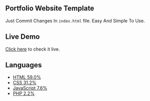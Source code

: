 
## Portfolio Website Template

Just Commit Changes In `index.html` file.
Easy And Simple To Use.

## Live Demo 
[Click here](https://varunherlekar.github.io/portfolio_blog) to check it live.

## Languages
-   [HTML 59.0%](https://github.com/varunherlekar/portfolio_blog/search?l=html)
-   [CSS 31.2%](https://github.com/varunherlekar/portfolio_website/search?l=css)
-   [JavaScript 7.6%](https://github.com/varunherlekar/portfolio_blog/search?l=javascript)
-   [PHP 2.2%](https://github.com/varunherlekar/portfolio_blog/search?l=php)
